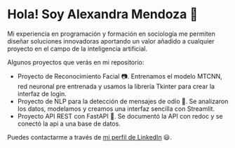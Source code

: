 # Hola! Soy Alexandra Mendoza 👋

Mi experiencia en programación y formación en sociología me permiten diseñar soluciones innovadoras aportando un valor añadido a cualquier proyecto en el campo de la inteligencia artificial.

Algunos proyectos que verás en mi repositorio:

- Proyecto de Reconocimiento Facial 📷. Entrenamos el modelo MTCNN, red neuronal pre entrenada y usamos la librería Tkinter para crear la interfaz de login.
- Proyecto de NLP para la detección de mensajes de odio 🚫. Se analizaron los datos, modelamos y creamos una interfaz sencilla con Streamlit.
- Proyecto API REST con FastAPI 🚀. Se documentó la API con redoc y se conectó la api a una base de datos.

Puedes contactarme a través de [mi perfil de LinkedIn](https://www.linkedin.com/in/alexandra-mendoza-malasquez/) 😃.
